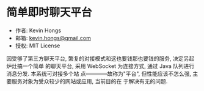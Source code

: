 # 简单即时聊天平台

* 作者: Kevin Hongs
* 邮箱: kevin.hongs@gmail.com
* 授权: MIT License

因受够了第三方聊天平台, 繁复的对接模式和这也要钱那也要钱的服务, 决定另起炉灶搞一个简单
的聊天平台, 采用 WebSocket 为连接方式, 通过 Java 队列进行消息分发. 本系统可对接多个站
点————故称为"平台", 但性能应该不怎么强, 主要服务对象为受众较少的网站或应用, 当前目的在
于解决有无的问题.
